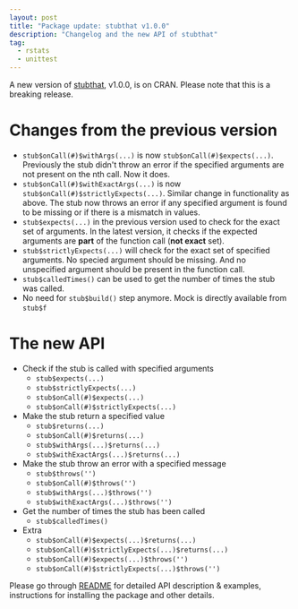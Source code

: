 ```yaml
---
layout: post
title: "Package update: stubthat v1.0.0"
description: "Changelog and the new API of stubthat"
tag:
  - rstats
  - unittest
---
```


A new version of [stubthat](https://github.com/sainathadapa/stubthat), v1.0.0, is on CRAN. Please note that this is a breaking release.

Changes from the previous version
=================================
- `stub$onCall(#)$withArgs(...)` is now `stub$onCall(#)$expects(...)`. Previously the stub didn't throw an error if the specified arguments are not present on the nth call. Now it does.
- `stub$onCall(#)$withExactArgs(...)` is now `stub$onCall(#)$strictlyExpects(...)`. Similar change in functionality as above. The stub now throws an error if any specified argument is found to be missing or if there is a mismatch in values.
- `stub$expects(...)` in the previous version used to check for the exact set of arguments. In the latest version, it checks if the expected arguments are **part** of the function call (**not exact** set).
- `stub$strictlyExpects(...)` will check for the exact set of specified arguments. No specied argument should be missing. And no unspecified argument should be present in the function call.
- `stub$calledTimes()` can be used to get the number of times the stub was called.
- No need for `stub$build()` step anymore. Mock is directly available from `stub$f`

The new API
===========
-   Check if the stub is called with specified arguments
    -   `stub$expects(...)`
    -   `stub$strictlyExpects(...)`
    -   `stub$onCall(#)$expects(...)`
    -   `stub$onCall(#)$strictlyExpects(...)`
-   Make the stub return a specified value
    -   `stub$returns(...)`
    -   `stub$onCall(#)$returns(...)`
    -   `stub$withArgs(...)$returns(...)`
    -   `stub$withExactArgs(...)$returns(...)`
-   Make the stub throw an error with a specified message
    -   `stub$throws('')`
    -   `stub$onCall(#)$throws('')`
    -   `stub$withArgs(...)$throws('')`
    -   `stub$withExactArgs(...)$throws('')`
-   Get the number of times the stub has been called
    -   `stub$calledTimes()`
-   Extra
    -   `stub$onCall(#)$expects(...)$returns(...)`
    -   `stub$onCall(#)$strictlyExpects(...)$returns(...)`
    -   `stub$onCall(#)$expects(...)$throws('')`
    -   `stub$onCall(#)$strictlyExpects(...)$throws('')`

Please go through [README](https://github.com/sainathadapa/stubthat/blob/master/README.md) for detailed API description & examples, instructions for installing the package and other details.
